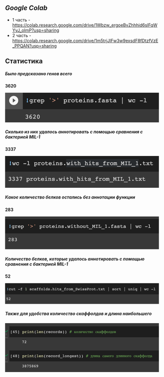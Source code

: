 ## *Google Colab*
- 1 часть - https://colab.research.google.com/drive/1Wbzw_ergoeBvZhhhid6slFqWYvJ_olmP?usp=sharing
- 2 часть - https://colab.research.google.com/drive/1m5trjJlFw3w9exsdF8fDtzfVzE_PPQAN?usp=sharing

## Статистика
##### Было предсказано генов всего
**3620**


![](img/1.png)
##### Сколько из них удалось аннотировать с помощью сравнения с бактерией MIL-1
**3337**


![](img/2.png)
##### Какое количество белков остались без аннотации функции
**283**


![](img/3.png)
##### Количество белков, которые удалось аннотировать с помощью сравнения с бактерией MIL-1
**52**


![](img/4.png)
##### Также для удобства количество скаффолдов и длина наибольшего 
![](img/5.png)
